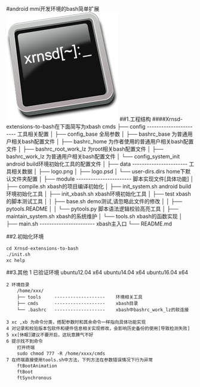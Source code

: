 #android mmi开发环境的bash简单扩展
![Logo](data/logo.png)
##1.工程结构
####Xrnsd-extensions-to-bash在下面简写为xbash
	cmds
	├── config	-----------------------	工具相关配置
	│		├── config_base					全局参数
	│		├── bashrc_base					为普通用户相关bash配置文件
	│		├── bashrc_home					为作者使用的普通用户相关bash配置文件
	│		├── bashrc_root_work_lz			为root相关bash配置文件
	│		├── bashrc_work_lz				为普通用户相关bash配置文件
	│		└── config_system_init			android build环境初始化工具的配置文件
	│
	├── data	-----------------------	工具相关数据
	│		├── logo.png
	│		├── logo.psd
	│		└── user-dirs.dirs				home下默认文件夹配置
	│
	├── module	-----------------------	脚本实现文件[具体功能]
	│		├── compile.sh					xbash的项目编译初始化
	│		├── init_system.sh				android build环境初始化工具
	│		├── init_xbash.sh					xbash环境初始化工具
	│		├── test							xbash的脚本测试工具
	│		│		├── base.sh				  demo测试,请忽略此文件的修改
	│		│		├── pytools.README
	│		│		└── pytools.py			  脚本语法逻辑校验高亮工具
	│		├── maintain_system.sh			xbash的系统维护
	│		└── tools.sh						xbash的函数实现
	│
	├── main.sh	-----------------------	xbash主入口
	└── README.md

##2.初始化环境

	cd Xrnsd-extensions-to-bash
	./init.sh
	xc help

##3.其他
	1 已验证环境
		ubuntu12.04 x64
		ubuntu14.04 x64
		ubuntu16.04 x64

	2 环境目录
		/home/xxx/
		├── tools     -------------------    环境相关工具
		├── cmds      -------------------    xbash目录
		└── .bashrc   -------------------    xbash中bashrc_work_lz的软连接

	3 xc ,xb 为命令分类，搭配参数时和其余命令一样指向具体功能实现
	4 对记录和校验版本包软件和硬件信息相关实现修改，会影响历史备份的使用[导致检测失败]
	5 xx[休眠]建议不要开启，这玩意脾气不好
	6 提示找不到命令
		打开终端
		sudo chmod 777 -R /home/xxxx/cmds
	7 在终端直接使用tools.sh中方法，下列方法在参数错误情况下行为异常
		ftBootAnimation
		ftBoot
		ftSynchronous
